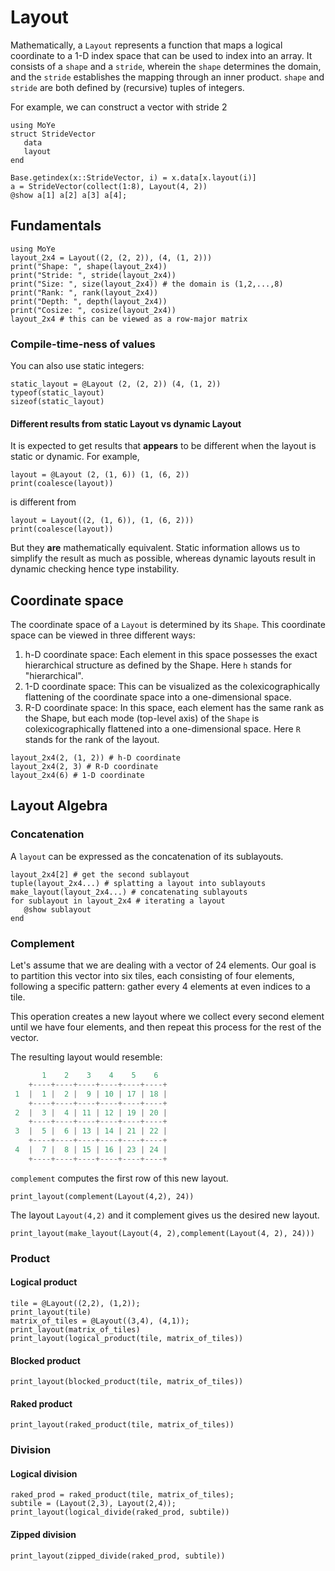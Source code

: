 # Layout 

Mathematically, a `Layout` represents a function that maps a logical coordinate to a 1-D index space that can be used to index into an array. It consists of a `shape` and a `stride`, wherein the `shape` determines the domain, and the `stride` establishes the mapping through an inner product. `shape` and `stride`  are both defined by (recursive) tuples of integers.

For example, we can construct a vector with stride 2 
```@repl layout
using MoYe
struct StrideVector
   data
   layout
end

Base.getindex(x::StrideVector, i) = x.data[x.layout(i)]
a = StrideVector(collect(1:8), Layout(4, 2))
@show a[1] a[2] a[3] a[4];
```

## Fundamentals

```@repl layout
using MoYe
layout_2x4 = Layout((2, (2, 2)), (4, (1, 2)))
print("Shape: ", shape(layout_2x4))
print("Stride: ", stride(layout_2x4))
print("Size: ", size(layout_2x4)) # the domain is (1,2,...,8)
print("Rank: ", rank(layout_2x4))
print("Depth: ", depth(layout_2x4))
print("Cosize: ", cosize(layout_2x4)) 
layout_2x4 # this can be viewed as a row-major matrix
```

### Compile-time-ness of values

You can also use static integers:

```@repl layout
static_layout = @Layout (2, (2, 2)) (4, (1, 2))
typeof(static_layout)
sizeof(static_layout)

```

#### Different results from static Layout vs dynamic Layout

It is expected to get results that **appears** to be different when the layout 
is static or dynamic. For example,

```@repl layout
layout = @Layout (2, (1, 6)) (1, (6, 2)) 
print(coalesce(layout))
```

is different from

```@repl layout
layout = Layout((2, (1, 6)), (1, (6, 2))) 
print(coalesce(layout))
```
But they **are** mathematically equivalent. Static information allows us to simplify the
result as much as possible, whereas dynamic layouts result in dynamic checking hence type 
instability. 

## Coordinate space

The coordinate space of a `Layout` is determined by its `Shape`. This coordinate space can be viewed in three different ways:

 1. h-D coordinate space: Each element in this space possesses the exact hierarchical structure as defined by the Shape. Here `h` stands for "hierarchical".
 2. 1-D coordinate space: This can be visualized as the colexicographically flattening of the coordinate space into a one-dimensional space.
 3. R-D coordinate space: In this space, each element has the same rank as the Shape, but each mode (top-level axis) of the `Shape` is colexicographically flattened into a one-dimensional space. Here `R` stands for the rank of the layout.

```@repl layout
layout_2x4(2, (1, 2)) # h-D coordinate
layout_2x4(2, 3) # R-D coordinate
layout_2x4(6) # 1-D coordinate
```
## Layout Algebra

### Concatenation

A `layout` can be expressed as the concatenation of its sublayouts.

```@repl layout
layout_2x4[2] # get the second sublayout
tuple(layout_2x4...) # splatting a layout into sublayouts
make_layout(layout_2x4...) # concatenating sublayouts
for sublayout in layout_2x4 # iterating a layout
   @show sublayout
end
```



### Complement
Let's assume that we are dealing with a vector of 24 elements.
Our goal is to partition this vector into six tiles, each consisting of four elements, following a specific pattern: gather every 4 elements at even indices to a tile.

This operation creates a new layout where we collect every second element until we have four elements, and then repeat this process for the rest of the vector.

The resulting layout would resemble:

```julia
       1    2    3    4    5    6
    +----+----+----+----+----+----+
 1  |  1 |  2 |  9 | 10 | 17 | 18 |
    +----+----+----+----+----+----+
 2  |  3 |  4 | 11 | 12 | 19 | 20 |
    +----+----+----+----+----+----+
 3  |  5 |  6 | 13 | 14 | 21 | 22 |
    +----+----+----+----+----+----+
 4  |  7 |  8 | 15 | 16 | 23 | 24 |
    +----+----+----+----+----+----+
```

`complement` computes the first row of this new layout. 

```@repl layout
print_layout(complement(Layout(4,2), 24))
```

The layout `Layout(4,2)` and it complement gives us the desired new layout.

```@repl layout
print_layout(make_layout(Layout(4, 2),complement(Layout(4, 2), 24)))
```

### Product

#### Logical product

```@repl layout
tile = @Layout((2,2), (1,2));
print_layout(tile)
matrix_of_tiles = @Layout((3,4), (4,1));
print_layout(matrix_of_tiles)
print_layout(logical_product(tile, matrix_of_tiles))
```

#### Blocked product

```@repl layout
print_layout(blocked_product(tile, matrix_of_tiles))
```

#### Raked product

```@repl layout
print_layout(raked_product(tile, matrix_of_tiles))
```

### Division

#### Logical division

```@repl layout
raked_prod = raked_product(tile, matrix_of_tiles);
subtile = (Layout(2,3), Layout(2,4));
print_layout(logical_divide(raked_prod, subtile))
```

#### Zipped division

```@repl layout
print_layout(zipped_divide(raked_prod, subtile))
```
